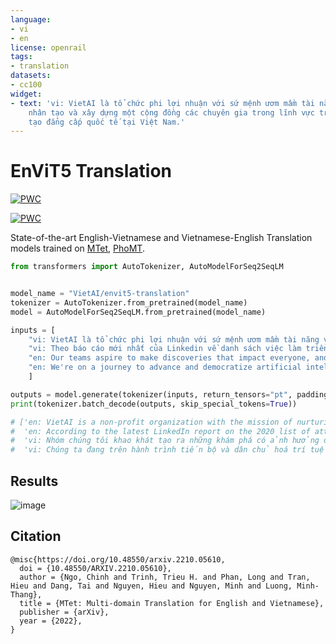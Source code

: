 ```yaml
---
language:
- vi
- en
license: openrail
tags:
- translation
datasets:
- cc100
widget:
- text: 'vi: VietAI là tổ chức phi lợi nhuận với sứ mệnh ươm mầm tài năng về trí tuệ
    nhân tạo và xây dựng một cộng đồng các chuyên gia trong lĩnh vực trí tuệ nhân
    tạo đẳng cấp quốc tế tại Việt Nam.'
---
```


# EnViT5 Translation

[![PWC](https://img.shields.io/endpoint.svg?url=https://paperswithcode.com/badge/mtet-multi-domain-translation-for-english/machine-translation-on-iwslt2015-english-1)](https://paperswithcode.com/sota/machine-translation-on-iwslt2015-english-1?p=mtet-multi-domain-translation-for-english)

[![PWC](https://img.shields.io/endpoint.svg?url=https://paperswithcode.com/badge/mtet-multi-domain-translation-for-english-and/on-phomt)](https://paperswithcode.com/sota/on-phomt?p=mtet-multi-domain-translation-for-english-and)


State-of-the-art English-Vietnamese and Vietnamese-English Translation models trained on [MTet](https://research.vietai.org/mtet/), [PhoMT](https://github.com/VinAIResearch/PhoMT).




```python
from transformers import AutoTokenizer, AutoModelForSeq2SeqLM


model_name = "VietAI/envit5-translation"
tokenizer = AutoTokenizer.from_pretrained(model_name)  
model = AutoModelForSeq2SeqLM.from_pretrained(model_name)

inputs = [
    "vi: VietAI là tổ chức phi lợi nhuận với sứ mệnh ươm mầm tài năng về trí tuệ nhân tạo và xây dựng một cộng đồng các chuyên gia trong lĩnh vực trí tuệ nhân tạo đẳng cấp quốc tế tại Việt Nam.",
    "vi: Theo báo cáo mới nhất của Linkedin về danh sách việc làm triển vọng với mức lương hấp dẫn năm 2020, các chức danh công việc liên quan đến AI như Chuyên gia AI (Artificial Intelligence Specialist), Kỹ sư ML (Machine Learning Engineer) đều xếp thứ hạng cao.",
    "en: Our teams aspire to make discoveries that impact everyone, and core to our approach is sharing our research and tools to fuel progress in the field.",
    "en: We're on a journey to advance and democratize artificial intelligence through open source and open science."
    ]

outputs = model.generate(tokenizer(inputs, return_tensors="pt", padding=True).input_ids.to('cuda'), max_length=512)
print(tokenizer.batch_decode(outputs, skip_special_tokens=True))

# ['en: VietAI is a non-profit organization with the mission of nurturing artificial intelligence talents and building an international - class community of artificial intelligence experts in Vietnam.',
#  'en: According to the latest LinkedIn report on the 2020 list of attractive and promising jobs, AI - related job titles such as AI Specialist, ML Engineer and ML Engineer all rank high.',
#  'vi: Nhóm chúng tôi khao khát tạo ra những khám phá có ảnh hưởng đến mọi người, và cốt lõi trong cách tiếp cận của chúng tôi là chia sẻ nghiên cứu và công cụ để thúc đẩy sự tiến bộ trong lĩnh vực này.',
#  'vi: Chúng ta đang trên hành trình tiến bộ và dân chủ hoá trí tuệ nhân tạo thông qua mã nguồn mở và khoa học mở.']

```

## Results

![image](https://user-images.githubusercontent.com/44376091/195998681-5860e443-2071-4048-8a2b-873dcee14a72.png)

## Citation
```
@misc{https://doi.org/10.48550/arxiv.2210.05610,
  doi = {10.48550/ARXIV.2210.05610},
  author = {Ngo, Chinh and Trinh, Trieu H. and Phan, Long and Tran, Hieu and Dang, Tai and Nguyen, Hieu and Nguyen, Minh and Luong, Minh-Thang},
  title = {MTet: Multi-domain Translation for English and Vietnamese},
  publisher = {arXiv},
  year = {2022},
}
```